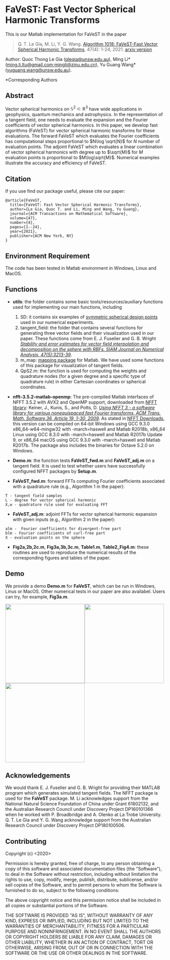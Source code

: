 # FaVeST: Fast Vector Spherical Harmonic Transforms
This is our Matlab implementation for FaVeST in the paper

>Q. T. Le Gia, M. Li, Y. G. Wang. [Algorithm 1018: FaVeST-Fast Vector Spherical Harmonic Transforms](https://dl.acm.org/doi/abs/10.1145/3458470), 47(4): 1-24, 2021. [arxiv version](https://arxiv.org/abs/1908.00041)

Author: Quoc Thong Le Gia (qleqia@unsw.edu.au), Ming Li* (ming.li.ltu@gmail.com;mingli@zjnu.edu.cn), Yu Guang Wang* (yuguang.wang@unsw.edu.au).

*Corresponding Authors
## Abstract
Vector spherical harmonics on $\mathbb{S}^{2}\subset \mathbb{R}^3$ have wide applications in geophysics, quantum mechanics and astrophysics. In the representation of a tangent field, one needs to evaluate the expansion and the Fourier coefficients of vector spherical harmonics. In this paper, we develop fast algorithms (FaVeST) for vector spherical harmonic transforms for these evaluations. The forward FaVeST which evaluates the Fourier coefficients has computational steps proportional to $N\log \sqrt{N}$ for $N$ number of evaluation points. The adjoint FaVeST which evaluates a linear combination of vector spherical harmonics with degree up to $\sqrt{M}$ for $M$ evaluation points is proportional to $M\log\sqrt{M}$. Numerical examples illustrate the accuracy and efficiency of FaVeST.

## Citation 
If you use find our package useful, please cite our paper:
```
@article{FaVeST,
  title={FaVeST: Fast Vector Spherical Harmonic Transforms},
  author={Le Gia, Quoc T. and Li, Ming and Wang, Yu Guang},
  journal={ACM Transactions on Mathematical Software},
  volume={47},
  number={4},
  pages={1--24},
  year={2021},
  publisher={ACM New York, NY}
}
```
## Environment Requirement
The code has been tested in Matlab environment in Windows, Linux and MacOS. 

## Functions
* **utils**: the folder contains some basic tools/resources/auxiliary functions used for implementing our main functions, including
   1. SD: it contains six examples of [symmetric spherical design points](https://web.maths.unsw.edu.au/~rsw/Sphere/EffSphDes/ss.html) used in our numerical experiments.
   2. tangent_field: the folder that contains several functions for generating three vector fields and their visualization used in our paper. These functions come from E. J. Fuselier and G. B. Wright [*Stability and error estimates for vector field interpolation and decomposition on the sphere with RBFs. SIAM Journal on Numerical Analysis, 47(5):3213-39*](https://epubs.siam.org/doi/abs/10.1137/080730901).
   3. m_map: [mapping package](https://www.eoas.ubc.ca/~rich/map.html#ack) for Matlab. We have used some functions of this package for visualization of tangent fields. 
   4. QpS2.m: the function is used for computing the weights and quadrature nodes (for a given degree and a specific type of quadrature rule) in either Cartesian coordinates or spherical coordinates. 

* **nfft-3.5.2-matlab-openmp**: The pre-compiled Matlab interfaces of NFFT 3.5.2 with AVX2 and OpenMP support, downloaded from [NFFT library](https://www-user.tu-chemnitz.de/~potts/nfft/): Keiner, J., Kunis, S., and Potts, D. [*Using NFFT 3 - a software library for various nonequispaced fast Fourier transforms, ACM Trans. Math. Software,36, Article 19, 1-30, 2009*](https://dl.acm.org/citation.cfm?id=1555388). As stated in [NFFT Downloads](https://www-user.tu-chemnitz.de/~potts/nfft/download.php), this version can be compiled on 64-bit Windows using GCC 9.3.0 x86_64-w64-mingw32 with -march=haswell and Matlab R2018b, x86_64 Linux using GCC 8.3.0 with -march=haswell and Matlab R2017b Update 9, or x86_64 macOS using GCC 9.3.0 with -march=haswell and Matlab R2017b. The package also includes the binaries for Octave 5.2.0 on Windows.

* **Demo.m**: the function tests **FaVeST_fwd.m** and **FaVeST_adj.m** on a tangent field. It is used to test whether users have successfully configured NFFT packages by **Setup.m**. 

* **FaVeST_fwd.m**: forward FFTs computing Fourier coefficients associated with a quadrature rule (e.g., Algorithm 1 in the paper):
```
T - tangent field samples
L - degree for vector spherical harmonic
X,w - quadrature rule used for evaluating FFT
```

* **FaVeST_adj.m**: adjoint FFTs for vector spherical harmonic expansion with given inputs (e.g., Algorithm 2 in the paper): 
```
alm -  Fourier coefficients for divergent-free part
blm - Fourier coefficients of curl-free part
X - evaluation points on the sphere
```


* **Fig2a,2b,2c.m**, **Fig3a,3b,3c.m**, **Table1.m**, **Table2_Fig4.m**: these routines are used to reproduce the numerical results of the corresponding figures and tables of the paper.

## Demo
We provide a demo **Demo.m** for **FaVeST**, which can be run in Windows, Linus or MacOS. Other numerical tests in our paper are also availabel. Users can try, for example, **Fig3a.m**. 

<img src="https://github.com/mingli-ai/FaVeST/blob/master/images/vf_1_gl.png" width="250"><img src="https://github.com/mingli-ai/FaVeST/blob/master/images/vf_1_rec_gl.png" width="250"><img src="https://github.com/mingli-ai/FaVeST/blob/master/images/vf_1_err_gl.png" width="250">


## Acknowledgements
We would thank E. J. Fuselier and G. B. Wright for providing their MATLAB program which generates simulated tangent fields. The NFFT package is used for the **FaVeST** package.  M. Li acknowledges support from the National Natural Science Foundation of China under Grant 61802132, and the Australian Research Council under Discovery Project
DP160101366 when he worked with P. Broadbridge and A. Olenko at La Trobe University. Q. T. Le Gia and Y. G. Wang acknowledge support from the Australian Research Council under Discovery Project DP180100506.

## Contributing
Copyright (c) <2020> <NeurIPS>

Permission is hereby granted, free of charge, to any person obtaining a copy
of this software and associated documentation files (the "Software"), to deal
in the Software without restriction, including without limitation the rights
to use, copy, modify, merge, publish, distribute, sublicense, and/or sell
copies of the Software, and to permit persons to whom the Software is
furnished to do so, subject to the following conditions:

The above copyright notice and this permission notice shall be included in all
copies or substantial portions of the Software.

THE SOFTWARE IS PROVIDED "AS IS", WITHOUT WARRANTY OF ANY KIND, EXPRESS OR
IMPLIED, INCLUDING BUT NOT LIMITED TO THE WARRANTIES OF MERCHANTABILITY,
FITNESS FOR A PARTICULAR PURPOSE AND NONINFRINGEMENT. IN NO EVENT SHALL THE
AUTHORS OR COPYRIGHT HOLDERS BE LIABLE FOR ANY CLAIM, DAMAGES OR OTHER
LIABILITY, WHETHER IN AN ACTION OF CONTRACT, TORT OR OTHERWISE, ARISING FROM,
OUT OF OR IN CONNECTION WITH THE SOFTWARE OR THE USE OR OTHER DEALINGS IN THE
SOFTWARE.
